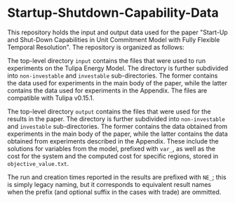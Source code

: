 # Startup-Shutdown-Capability-Data

This repository holds the input and output data used for the paper "Start-Up and Shut-Down Capabilities in Unit Commitment Model with Fully Flexible Temporal Resolution".
The repository is organized as follows:

The top-level directory `input` contains the files that were used to run experiments on the Tulipa Energy Model. The directory is further subdivided into `non-investable` and `investable` sub-directories. The former contains the data used for experiments in the main body of the paper, while the latter contains the data used for experiments in the Appendix. The files are compatible with Tulipa v0.15.1.

The top-level directory `output` contains the files that were used for the results in the paper. The directory is further subdivided into `non-investable` and `investable` sub-directories. The former contains the data obtained from experiments in the main body of the paper, while the latter contains the data obtained from experiments described in the Appendix. These include the solutions for variables from the model, prefixed with `var_`, as well as the cost for the system and the computed cost for specific regions, stored in `objective_value.txt`.

The run and creation times reported in the results are prefixed with `NE_`; this is simply legacy naming, but it corresponds to equivalent result names when the prefix (and optional suffix in the cases with trade) are ommitted.